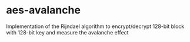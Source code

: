 # aes-avalanche
Implementation of the Rijndael algorithm to encrypt/decrypt 128-bit block with 128-bit key and measure the avalanche effect
